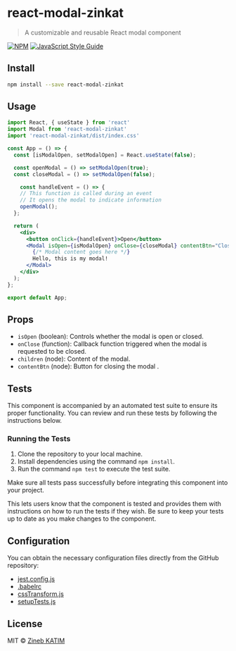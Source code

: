 # react-modal-zinkat

> A customizable and reusable React modal component

[![NPM](https://img.shields.io/npm/v/react-modal-zinkat.svg)](https://www.npmjs.com/package/react-modal-zinkat) [![JavaScript Style Guide](https://img.shields.io/badge/code_style-standard-brightgreen.svg)](https://standardjs.com)

## Install

```bash
npm install --save react-modal-zinkat
```

## Usage

```jsx
import React, { useState } from 'react'
import Modal from 'react-modal-zinkat'
import 'react-modal-zinkat/dist/index.css'

const App = () => {
  const [isModalOpen, setModalOpen] = React.useState(false);

  const openModal = () => setModalOpen(true);
  const closeModal = () => setModalOpen(false);

    const handleEvent = () => {
    // This function is called during an event
    // It opens the modal to indicate information
    openModal();
  };

  return (
    <div>
      <button onClick={handleEvent}>Open</button>
      <Modal isOpen={isModalOpen} onClose={closeModal} contentBtn="Close">
        {/* Modal content goes here */}
        Hello, this is my modal!
      </Modal>
    </div>
  );
};

export default App;
```
## Props

- `isOpen` (boolean): Controls whether the modal is open or closed.
- `onClose` (function): Callback function triggered when the modal is requested to be closed.
- `children` (node): Content of the modal.
- `contentBtn` (node): Button for closing the modal .

## Tests

This component is accompanied by an automated test suite to ensure its proper functionality. You can review and run these tests by following the instructions below.

### Running the Tests

1. Clone the repository to your local machine.
2. Install dependencies using the command `npm install`.
3. Run the command `npm test` to execute the test suite.

Make sure all tests pass successfully before integrating this component into your project.

This lets users know that the component is tested and provides them with instructions on how to run the tests if they wish. Be sure to keep your tests up to date as you make changes to the component.

## Configuration

You can obtain the necessary configuration files directly from the GitHub repository:

- [jest.config.js](https://github.com/zinkat/react-modal-zinkat2/blob/master/jest.config.js)
- [.babelrc](https://github.com/zinkat/react-modal-zinkat2/blob/master/.babelrc)
- [cssTransform.js](https://github.com/zinkat/react-modal-zinkat2/blob/master/cssTransform.js)
- [setupTests.js](https://github.com/zinkat/react-modal-zinkat2/blob/master/setupTests.js)


## License

MIT © [Zineb KATIM](https://github.com/zinkat)
